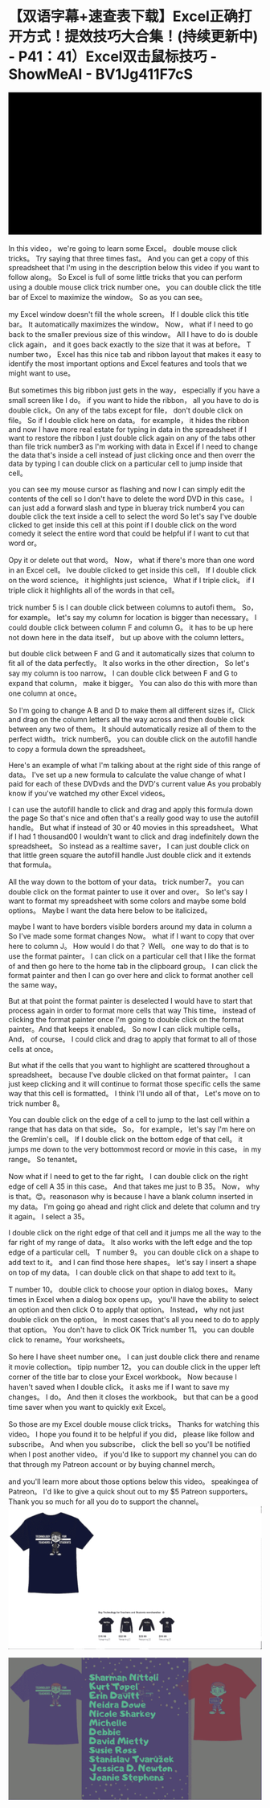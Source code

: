 # 【双语字幕+速查表下载】Excel正确打开方式！提效技巧大合集！(持续更新中) - P41：41）Excel双击鼠标技巧 - ShowMeAI - BV1Jg411F7cS

![](img/ef0bc5454995088e26095a238f3ec68c_0.png)

In this video， we're going to learn some Excel。 double mouse click tricks。 Try saying that three times fast。 And you can get a copy of this spreadsheet that I'm using in the description below this video if you want to follow along。 So Excel is full of some little tricks that you can perform using a double mouse click trick number one。 you can double click the title bar of Excel to maximize the window。 So as you can see。

 my Excel window doesn't fill the whole screen。 If I double click this title bar。 It automatically maximizes the window。 Now， what if I need to go back to the smaller previous size of this window。 All I have to do is double click again， and it goes back exactly to the size that it was at before。 T number two， Excel has this nice tab and ribbon layout that makes it easy to identify the most important options and Excel features and tools that we might want to use。

 But sometimes this big ribbon just gets in the way， especially if you have a small screen like I do。 if you want to hide the ribbon， all you have to do is double click。On any of the tabs except for file， don't double click on file。 So if I double click here on data。 for example， it hides the ribbon and now I have more real estate for typing in data in the spreadsheet if I want to restore the ribbon I just double click again on any of the tabs other than file trick number3 as I'm working with data in Excel if I need to change the data that's inside a cell instead of just clicking once and then overr the data by typing I can double click on a particular cell to jump inside that cell。

 you can see my mouse cursor as flashing and now I can simply edit the contents of the cell so I don't have to delete the word DVD in this case。 I can just add a forward slash and type in blueray trick number4 you can double click the text inside a cell to select the word So let's say I've double clicked to get inside this cell at this point if I double click on the word comedy it select the entire word that could be helpful if I want to cut that word or。

Opy it or delete out that word。 Now， what if there's more than one word in an Excel cell。 Ive double clicked to get inside this cell， If I double click on the word science。 it highlights just science。 What if I triple click。 if I triple click it highlights all of the words in that cell。

 trick number 5 is I can double click between columns to autofi them。 So， for example。 let's say my column for location is bigger than necessary。 I could double click between column F and column G。 it has to be up here not down here in the data itself， but up above with the column letters。

 but double click between F and G and it automatically sizes that column to fit all of the data perfectly。 It also works in the other direction， So let's say my column is too narrow。 I can double click between F and G to expand that column， make it bigger。 You can also do this with more than one column at once。

 So I'm going to change A B and D to make them all different sizes if。Click and drag on the column letters all the way across and then double click between any two of them。 It should automatically resize all of them to the perfect width。 trick number6。 you can double click on the autofill handle to copy a formula down the spreadsheet。

 Here's an example of what I'm talking about at the right side of this range of data。 I've set up a new formula to calculate the value change of what I paid for each of these DVDvds and the DVD's current value As you probably know if you've watched my other Excel videos。

 I can use the autofill handle to click and drag and apply this formula down the page So that's nice and often that's a really good way to use the autofill handle。 But what if instead of 30 or 40 movies in this spreadsheet。 What if I had 1 thousand00 I wouldn't want to click and drag indefinitely down the spreadsheet。 So instead as a realtime saver， I can just double click on that little green square the autofill handle Just double click and it extends that formula。

All the way down to the bottom of your data。 trick number7。 you can double click on the format painter to use it over and over。 So let's say I want to format my spreadsheet with some colors and maybe some bold options。 Maybe I want the data here below to be italicized。

 maybe I want to have borders visible borders around my data in column a So I've made some format changes Now。 what if I want to copy that over here to column J。 How would I do that？ Well。 one way to do that is to use the format painter。 I can click on a particular cell that I like the format of and then go here to the home tab in the clipboard group。 I can click the format painter and then I can go over here and click to format another cell the same way。

 But at that point the format painter is deselected I would have to start that process again in order to format more cells that way This time。 instead of clicking the format painter once I'm going to double click on the format painter。And that keeps it enabled。 So now I can click multiple cells。 And， of course。 I could click and drag to apply that format to all of those cells at once。

 But what if the cells that you want to highlight are scattered throughout a spreadsheet。 because I've double clicked on that format painter。 I can just keep clicking and it will continue to format those specific cells the same way that this cell is formatted。 I think I'll undo all of that， Let's move on to trick number 8。

 You can double click on the edge of a cell to jump to the last cell within a range that has data on that side。 So， for example， let's say I'm here on the Gremlin's cell。 If I double click on the bottom edge of that cell。 it jumps me down to the very bottommost record or movie in this case。 in my range。 So tenantet。

 Now what if I need to get to the far right。 I can double click on the right edge of cell A 35 in this case。 And that takes me just to B 35。 Now， why is that。😊。reasonason why is because I have a blank column inserted in my data。 I'm going go ahead and right click and delete that column and try it again。 I select a 35。

 I double click on the right edge of that cell and it jumps me all the way to the far right of my range of data。 It also works with the left edge and the top edge of a particular cell。 T number 9。 you can double click on a shape to add text to it。 and I can find those here shapes。 let's say I insert a shape on top of my data。 I can double click on that shape to add text to it。

 T number 10。 double click to choose your option in dialog boxes。 Many times in Excel when a dialog box opens up。 you'll have the ability to select an option and then click O to apply that option。 Instead， why not just double click on the option。 In most cases that's all you need to do to apply that option。 You don't have to click OK Trick number 11。 you can double click to rename。Your worksheets。

 So here I have sheet number one。 I can just double click there and rename it movie collection。 tipip number 12。 you can double click in the upper left corner of the title bar to close your Excel workbook。 Now because I haven't saved when I double click。 it asks me if I want to save my changes。 I do。 And then it closes the workbook。 but that can be a good time saver when you want to quickly exit Excel。

 So those are my Excel double mouse click tricks。 Thanks for watching this video。 I hope you found it to be helpful if you did， please like follow and subscribe。 And when you subscribe， click the bell so you'll be notified when I post another video。 if you'd like to support my channel you can do that through my Patreon account or by buying channel merch。

 and you'll learn more about those options below this video。 speakingea of Patreon。 I'd like to give a quick shout out to my $5 Patreon supporters。 Thank you so much for all you do to support the channel。![](img/ef0bc5454995088e26095a238f3ec68c_2.png)

![](img/ef0bc5454995088e26095a238f3ec68c_3.png)